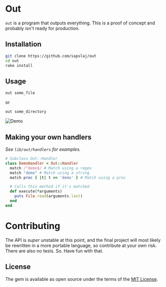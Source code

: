 # Out

`out` is a program that outputs everything. This is a proof of concept and probably isn't ready for production.

## Installation

```sh
git clone https://github.com/sapslaj/out
cd out
rake install
```

## Usage

`out some_file`

or

`out some_directory`

![Demo](http://i.imgur.com/QHG4jwx.png)

## Making your own handlers

*See `lib/out/handlers` for examples.*

```ruby
# Subclass Out::Handler
class DemoHandler < Out::Handler
  match /^demo$/ # Match using a regex
  match "demo" # Match using a string
  match proc { |t| t == 'demo' } # Match using a proc

  # Calls this method if it's matched
  def execute(*arguments)
    puts File.read(arguments.last)
  end
end

```

# Contributing

The API is _super_ unstable at this point, and the final project will most likely be rewritten in a more portable language, so contribute at your own risk. There are also no tests. So. Have fun with that.

## License

The gem is available as open source under the terms of the [MIT License](http://opensource.org/licenses/MIT).

